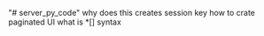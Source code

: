 "# server_py_code" 
why does this creates session key 
how to crate paginated UI 
what is *[] syntax